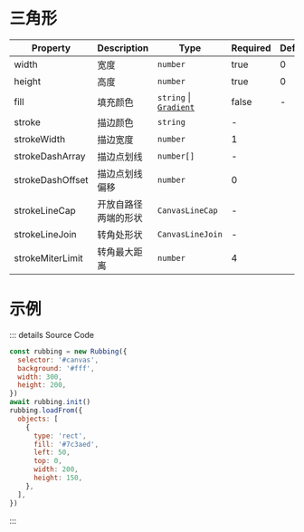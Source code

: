 # 三角形

| Property         | Description          | Type                                    | Required | Default |
| ---------------- | -------------------- | --------------------------------------- | -------- | ------- |
| width            | 宽度                 | `number`                                | true     | 0       |
| height           | 高度                 | `number`                                | true     | 0       |
| fill             | 填充颜色             | `string` &#124; [`Gradient`](#gradient) | false    | -       |
| stroke           | 描边颜色             | `string`                                | -        |         |
| strokeWidth      | 描边宽度             | `number`                                | 1        |         |
| strokeDashArray  | 描边点划线           | `number[]`                              | -        |         |
| strokeDashOffset | 描边点划线偏移       | `number`                                | 0        |         |
| strokeLineCap    | 开放自路径两端的形状 | `CanvasLineCap`                         | -        |         |
| strokeLineJoin   | 转角处形状           | `CanvasLineJoin`                        | -        |         |
| strokeMiterLimit | 转角最大距离         | `number`                                | 4        |         |

# 示例

<ClientOnly>
  <canvas id="canvas"></canvas>
</ClientOnly>

<script>
if (!import.meta.env.SSR) {
  import('https://unpkg.com/rubbing@latest/dist/index.mjs').then(async ({ Rubbing }) => {
    const rubbing = new Rubbing({
      selector: '#canvas',
      background: '#fff',
      width: 300,
      height: 200,
    })
    await rubbing.init()
    rubbing.loadFrom({
      objects: [
        {
          type: 'triangle',
          fill: '#7c3aed',
          left: 50,
          top: 0,
          width: 200,
          height: 150,
        },
      ],
    })
  })
}
</script>

::: details Source Code

```js
const rubbing = new Rubbing({
  selector: '#canvas',
  background: '#fff',
  width: 300,
  height: 200,
})
await rubbing.init()
rubbing.loadFrom({
  objects: [
    {
      type: 'rect',
      fill: '#7c3aed',
      left: 50,
      top: 0,
      width: 200,
      height: 150,
    },
  ],
})
```

:::

